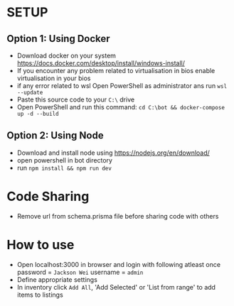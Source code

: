 # SETUP

## Option 1: Using Docker

- Download docker on your system https://docs.docker.com/desktop/install/windows-install/
- If you encounter any problem related to virtualisation in bios enable virtualisation in your bios
- if any error related to wsl Open PowerShell as administrator ans run
  `wsl --update`
- Paste this source code to your `C:\` drive
- Open PowerShell and run this command:
  `cd C:\bot && docker-compose up -d --build`

## Option 2: Using Node

- Download and install node using https://nodejs.org/en/download/
- open powershell in bot directory
- run `npm install && npm run dev`

# Code Sharing

- Remove url from schema.prisma file before sharing code with others

# How to use

- Open localhost:3000 in browser and login with following atleast once
  password = `Jackson Wei`
  username = `admin`
- Define appropriate settings
- In inventory click `Add All`, 'Add Selected' or 'List from range' to add items to listings
